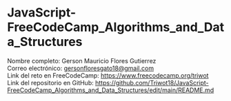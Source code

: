 # JavaScript-FreeCodeCamp_Algorithms_and_Data_Structures
Nombre completo: Gerson Mauricio Flores Gutierrez  
Correo electrónico: gersonfloresgato18@gmail.com  
Link del reto en FreeCodeCamp: https://www.freecodecamp.org/triwot  
Link del repositorio en GitHub: https://github.com/Triwot18/JavaScript-FreeCodeCamp_Algorithms_and_Data_Structures/edit/main/README.md


